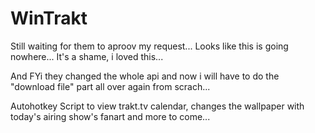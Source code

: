 WinTrakt
========
Still waiting for them to aproov my request...
Looks like this is going nowhere...
It's a shame, i loved this...

And FYi they changed the whole api and now i will have to do the "download file" part all over again from scrach...


Autohotkey Script to view trakt.tv calendar, changes the wallpaper with today's airing show's fanart and more to come...
